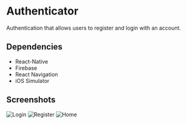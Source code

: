 # Authenticator

Authentication that allows users to register and login with an account.

## Dependencies
- React-Native
- Firebase
- React Navigation
- iOS Simulator

## Screenshots
![Login](https://github.com/patar-nguyen/rn-authenticator/blob/master/images/Login.png?raw=true)
![Register](https://github.com/patar-nguyen/rn-authenticator/blob/master/images/Register.png?raw=true)
![Home](https://github.com/patar-nguyen/rn-authenticator/blob/master/images/Home.png?raw=true)